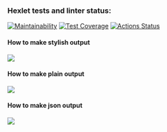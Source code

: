 ### Hexlet tests and linter status:
[![Maintainability](https://api.codeclimate.com/v1/badges/a99a88d28ad37a79dbf6/maintainability)](https://codeclimate.com/github/BasedOnEvidence/python-project-lvl2/maintainability)
[![Test Coverage](https://api.codeclimate.com/v1/badges/0661241bea6568f7bb43/test_coverage)](https://codeclimate.com/github/BasedOnEvidence/python-project-lvl2/test_coverage)
[![Actions Status](https://github.com/BasedOnEvidence/python-project-lvl2/workflows/PythonCI/badge.svg)](https://github.com/BasedOnEvidence/python-project-lvl2/actions)

<h4>How to make stylish output</h4>
<p>
<a href="https://asciinema.org/a/ZjCKnwYq632JADN6rpjcnI5DL" target="_blank"><img src="https://asciinema.org/a/ZjCKnwYq632JADN6rpjcnI5DL.svg" /></a>
</p>

<h4>How to make plain output</h4>
<p>
<a href="https://asciinema.org/a/6Vv4W2yfO3GsjbsnSXM4PZ57z" target="_blank"><img src="https://asciinema.org/a/6Vv4W2yfO3GsjbsnSXM4PZ57z.svg" /></a>
</p>

<h4>How to make json output</h4>
<p>
<a href="https://asciinema.org/a/iMEIB4QQeHbNiIX1u5suX5MH5" target="_blank"><img src="https://asciinema.org/a/iMEIB4QQeHbNiIX1u5suX5MH5.svg" /></a>
</p>
